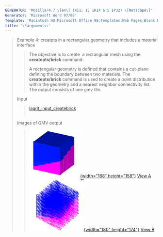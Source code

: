 ```yaml
---
GENERATOR: 'Mozilla/4.7 \[en\] (X11; I; IRIX 6.5 IP32) \[Netscape\]'
Generator: 'Microsoft Word 97/98'
Template: 'Macintosh HD:Microsoft Office 98:Templates:Web Pages:Blank Web Page'
title: '\*arguments:'
---
```


> Example 4: creatpts in a rectangular geometry that includes a material
> interface
>
> > The objective is to create  a rectangular mesh using the
> > **createpts/brick** command.
> >
> > A rectangular geometry is defined that contains a cut-plane defining
> > the boundary between two materials. The **createpts/brick** command
> > is used to create a point distribution within the geometry and a
> > nearest neighbor connectivity list. The output consists of one gmv
> > file.
>
> Input     
>
> > [lagrit\_input\_createbrick](../input_output/lagrit_input_createbrick)\
> >  
>
> Images of GMV output
>
> > [![](image/image4tn.gif){width="168"
> > height="158"}](image/image4a.gif) [View A](image/image4a.gif)    
> > [![](image/image4btn.gif){width="180"
> > height="174"}](image/image4b.gif) [View B](image/image4b.gif)
